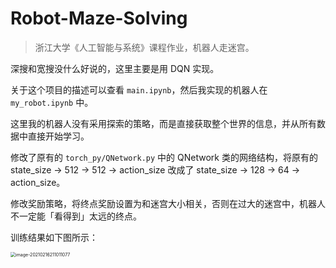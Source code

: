 # Robot-Maze-Solving
>浙江大学《人工智能与系统》课程作业，机器人走迷宫。

深搜和宽搜没什么好说的，这里主要是用 DQN 实现。

关于这个项目的描述可以查看 `main.ipynb`，然后我实现的机器人在 `my_robot.ipynb` 中。

这里我的机器人没有采用探索的策略，而是直接获取整个世界的信息，并从所有数据中直接开始学习。

修改了原有的 `torch_py/QNetwork.py` 中的 QNetwork 类的网络结构，将原有的 state_size -> 512 -> 512 -> action_size 改成了 state_size -> 128 -> 64 -> action_size。

修改奖励策略，将终点奖励设置为和迷宫大小相关，否则在过大的迷宫中，机器人不一定能「看得到」太远的终点。

训练结果如下图所示：

<img src="/Users/xuqikai/Documents/GitHub/Robot-Maze-Solving/images/image-20210216211011077.png" alt="image-20210216211011077" style="zoom:50%;" />

